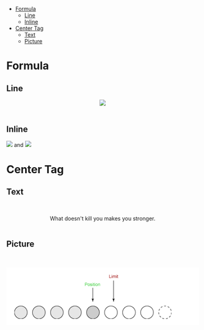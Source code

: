 <!-- GFM-TOC -->
* [Formula](#formula)
    * [Line](#line)
    * [Inline](#inline)
* [Center Tag](#center-tag)
    * [Text](#text)
    * [Picture](#picture)
<!-- GFM-TOC -->


# Formula

## Line

<div align="center"><img src="https://latex.codecogs.com/gif.latex?f=\frac{a}{b}"/></div> <br>

## Inline

<img src="https://latex.codecogs.com/gif.latex?\vec{a}"/> and <img src="https://latex.codecogs.com/gif.latex?\vec{b}"/>

# Center Tag

## Text

<br><div align="center">  What doesn't kill you makes you stronger.  </div><br>

## Picture

<br><div align="center"> <img src="pics/1.png"/> </div><br>

